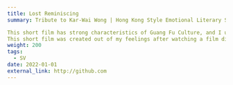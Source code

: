 ```yaml
---
title: Lost Reminiscing
summary: Tribute to Kar-Wai Wong | Hong Kong Style Emotional Literary Short Film

This short film has strong characteristics of Guang Fu Culture, and I used my native Cantonese for the dubbing to restore as much as possible the characteristics of Kar-Wai Wong's audio-visual techniques, which is my first ethnographic practice in the direction of short videos.
This short film was created out of my feelings after watching a film directed by Kar-Wai Wong called Chungking Express due to a breakup. It records my psychological journey and feelings of a breakup, and at the end of the short film, I try to define the failure of the relationship, tried to persuade myself, gave myself the psychological implication that he was not suitable for me, and tried to draw a seemingly happy ending.
weight: 200
tags:
  - SV
date: 2022-01-01
external_link: http://github.com
---
```

